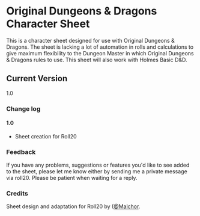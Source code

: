 # Original Dungeons & Dragons Character Sheet

This is a character sheet designed for use with Original Dungeons & Dragons. The sheet is lacking a lot of automation in rolls and calculations to give maximum flexibility to the Dungeon Master in which Original Dungeons & Dragons rules to use. This sheet will also work with Holmes Basic D&D.


## Current Version
1.0

### Change log

#### 1.0
* Sheet creation for Roll20

### Feedback

If you have any problems, suggestions or features you'd like to see added to the sheet, please let me know either by  sending me a private message via roll20.  Please be patient when waiting for a reply.

### Credits
Sheet design and adaptation for Roll20 by ([@Malchor](https://app.roll20.net/users/2078012/malchor).

